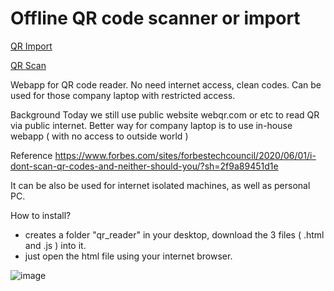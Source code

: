 # Offline QR code scanner or import

[QR Import](https://wingsmaker.github.io/Github/qr_import.html)

[QR Scan](https://wingsmaker.github.io/Github/qrscan.html)


Webapp for QR code reader. No need internet access, clean codes.
Can be used for those company laptop with restricted access.

Background
           Today we still use public website webqr.com or etc to read QR via public internet.
           Better way for company laptop is to use in-house webapp ( with no access to outside world  )

Reference
https://www.forbes.com/sites/forbestechcouncil/2020/06/01/i-dont-scan-qr-codes-and-neither-should-you/?sh=2f9a89451d1e

It can be also be used for internet isolated machines, as well as personal PC.

How to install?
- creates a folder "qr_reader" in your desktop, download the 3 files ( .html and .js ) into it.
- just open the html file using your internet browser.

![image](https://user-images.githubusercontent.com/32192638/122538988-b3138600-d059-11eb-8d4e-01186f8e45c8.png)
